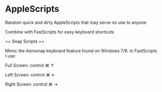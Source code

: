 AppleScripts
============

Random quick and dirty AppleScripts that may serve no use to anyone

Combine with FastScripts for easy keyboard shortcuts

== Snap Scripts ==

Mimic the Aerosnap keyboard feature found on  Windows 7/8. In FastScripts I  use:
  
Full Screen: control ⌘  ↑

Left Screen: control ⌘  ←

Right Screen: control ⌘  →
